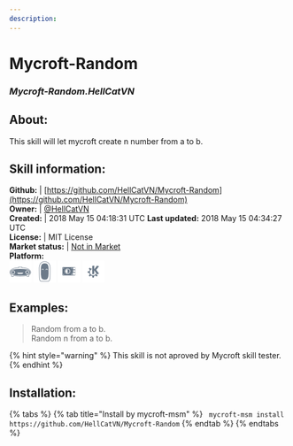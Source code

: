 ```yaml
---  
description:   
---  
```

# Mycroft-Random  
### _Mycroft-Random.HellCatVN_  
## About:  
This skill will let mycroft create n number from a to b.

## Skill information:  
**Github:** | [https://github.com/HellCatVN/Mycroft-Random](https://github.com/HellCatVN/Mycroft-Random)  
**Owner:** | [@HellCatVN](https://github.com/HellCatVN)  
**Created:** | 2018 May 15 04:18:31 UTC  **Last updated:** 2018 May 15 04:34:27 UTC  
**License:** | MIT License  
**Market status:** | [Not in Market](https://market.mycroft.ai/skill/)  
**Platform:**  
 ![](../.gitbook/assets/mark-1-icon.png)  ![](../.gitbook/assets/mark-2-icon.png)  ![](../.gitbook/assets/picroft-icon.png)  ![](../.gitbook/assets/kde.png)   
## Examples:  
> Random from a to b.  
> Random n from a to b.  
  
{% hint style="warning" %}
This skill is not aproved by Mycroft skill tester.
{% endhint %}
    
## Installation:  
{% tabs %}
{% tab title="Install by mycroft-msm" %}
``` mycroft-msm install https://github.com/HellCatVN/Mycroft-Random```
{% endtab %}
  {% endtabs %}
  